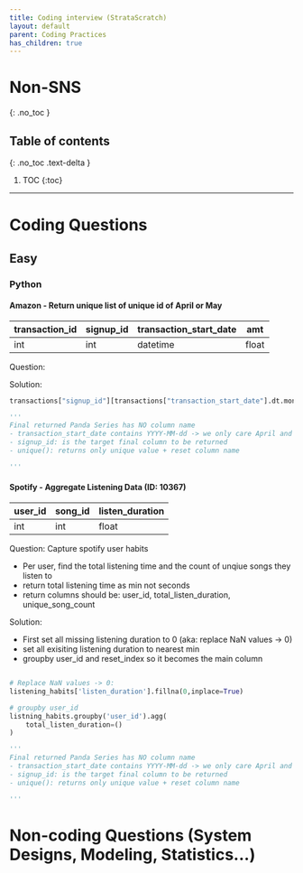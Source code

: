 ```yaml
---
title: Coding interview (StrataScratch)
layout: default
parent: Coding Practices
has_children: true
---
```

# Non-SNS
{: .no_toc }

## Table of contents
{: .no_toc .text-delta }

1. TOC
{:toc}

---

# Coding Questions

## Easy

### Python

#### Amazon - Return unique list of unique id of April or May

| transaction_id | signup_id | transaction_start_date | amt|
| -------- | -------- | ------- | ------- |  
| int | int | datetime | float |  

Question:

Solution: 
``` python
transactions["signup_id"][transactions["transaction_start_date"].dt.month.isin([4,5])].unique()

'''
Final returned Panda Series has NO column name
- transaction_start_date contains YYYY-MM-dd -> we only care April and May, so use .isin([a,b]) -> returns series of True False in the second []
- signup_id: is the target final column to be returned 
- unique(): returns only unique value + reset column name

'''

```

#### Spotify - Aggregate Listening Data (ID: 10367)

| user_id | song_id | listen_duration | 
| -------- | -------- | ------- | 
| int | int | float |

Question: Capture spotify user habits
- Per user, find the total listening time and the count of unqiue songs they listen to
- return total listening time as min not seconds
- return columns should be: user_id, total_listen_duration, unique_song_count

Solution: 

- First set all missing listening duration to 0 (aka: replace NaN values -> 0)
- set all exisiting listening duration to nearest min
- groupby user_id and reset_index so it becomes the main column

``` python

# Replace NaN values -> 0:
listening_habits['listen_duration'].fillna(0,inplace=True)

# groupby user_id
listning_habits.groupby('user_id').agg(
    total_listen_duration=()
)

'''
Final returned Panda Series has NO column name
- transaction_start_date contains YYYY-MM-dd -> we only care April and May, so use .isin([a,b]) -> returns series of True False in the second []
- signup_id: is the target final column to be returned 
- unique(): returns only unique value + reset column name

'''

```


# Non-coding Questions (System Designs, Modeling, Statistics...)